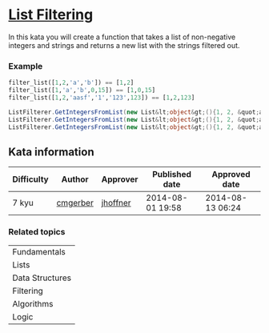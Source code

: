 
<h1><a href="https://www.codewars.com/kata/53dbd5315a3c69eed20002dd">List Filtering</a></h1>
<p>
In this kata you will create a function that takes a list of non-negative integers and strings and returns a new list with the strings filtered out.

### Example

```python
filter_list([1,2,'a','b']) == [1,2]
filter_list([1,'a','b',0,15]) == [1,0,15]
filter_list([1,2,'aasf','1','123',123]) == [1,2,123]
```
```csharp
ListFilterer.GetIntegersFromList(new List&lt;object&gt;(){1, 2, &quot;a&quot;, &quot;b&quot;}) =&gt; {1, 2}
ListFilterer.GetIntegersFromList(new List&lt;object&gt;(){1, 2, &quot;a&quot;, &quot;b&quot;, 0, 15}) =&gt; {1, 2, 0, 15}
ListFilterer.GetIntegersFromList(new List&lt;object&gt;(){1, 2, &quot;a&quot;, &quot;b&quot;, &quot;aasf&quot;, &quot;1&quot;, &quot;123&quot;, 231}) =&gt; {1, 2, 231}
```
</p>
<h2>Kata information</h2>
<table>
  <thead>
    <tr>
      <th>Difficulty</th>
      <th>Author</th>
      <th>Approver</th>
      <th>Published date</th>
      <th>Approved date</th>
    </tr>
  </thead>
  <tbody>
    <tr>
      <td>7 kyu</td>
      <td> <a href="https://www.codewars.com/users/cmgerber">cmgerber</a></td>
      <td> <a href="https://www.codewars.com/users/jhoffner">jhoffner</a></td>
      <td>2014-08-01 19:58</td>
      <td>2014-08-13 06:24</td>
    </tr>
  </tbody>
</table>
<h3>Related topics</h3>
<table>
  <tbody></tbody>
  <tr>
    <td>Fundamentals</td>
  </tr>
  <tr>
    <td>Lists</td>
  </tr>
  <tr>
    <td>Data Structures</td>
  </tr>
  <tr>
    <td>Filtering</td>
  </tr>
  <tr>
    <td>Algorithms</td>
  </tr>
  <tr>
    <td>Logic</td>
  </tr>
</table>